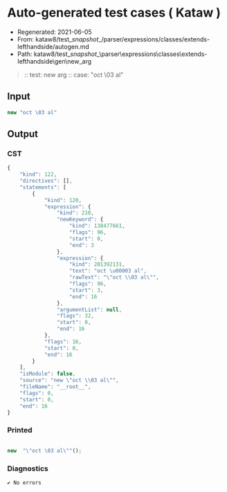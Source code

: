 # Auto-generated test cases ( Kataw )
- Regenerated: 2021-06-05
- From: kataw8/test\__snapshot__/parser/expressions/classes/extends-lefthandside/autogen.md
- Path: kataw8/test\__snapshot__\parser\expressions\classes\extends-lefthandside\gen\new_arg
> :: test: new arg
> :: case: "oct \03 al"
## Input

`````js
new "oct \03 al"
`````
## Output

### CST

```javascript
{
    "kind": 122,
    "directives": [],
    "statements": [
        {
            "kind": 120,
            "expression": {
                "kind": 210,
                "newKeyword": {
                    "kind": 138477661,
                    "flags": 96,
                    "start": 0,
                    "end": 3
                },
                "expression": {
                    "kind": 201392131,
                    "text": "oct \u00003 al",
                    "rawText": "\"oct \\03 al\"",
                    "flags": 96,
                    "start": 3,
                    "end": 16
                },
                "argumentList": null,
                "flags": 32,
                "start": 0,
                "end": 16
            },
            "flags": 16,
            "start": 0,
            "end": 16
        }
    ],
    "isModule": false,
    "source": "new \"oct \\03 al\"",
    "fileName": "__root__",
    "flags": 0,
    "start": 0,
    "end": 16
}
```

### Printed

```javascript

new  "\"oct \03 al\""();
```

### Diagnostics

```javascript
✔ No errors
```

